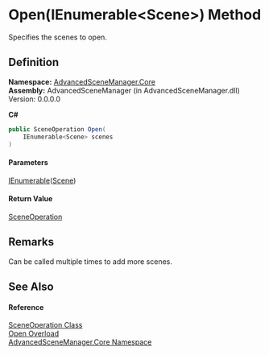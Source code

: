 # Open(IEnumerable\<Scene>) Method

Specifies the scenes to open.

## Definition

**Namespace:** [AdvancedSceneManager.Core](N_AdvancedSceneManager_Core.md)\
**Assembly:** AdvancedSceneManager (in AdvancedSceneManager.dll) Version: 0.0.0.0

**C#**

```c#
public SceneOperation Open(
	IEnumerable<Scene> scenes
)
```

#### Parameters

&#x20; [IEnumerable](https://learn.microsoft.com/dotnet/api/system.collections.generic.ienumerable-1)([Scene](T_AdvancedSceneManager_Models_Scene.md))&#x20;

#### Return Value

[SceneOperation](T_AdvancedSceneManager_Core_SceneOperation.md)

## Remarks

Can be called multiple times to add more scenes.

## See Also

#### Reference

[SceneOperation Class](T_AdvancedSceneManager_Core_SceneOperation.md)\
[Open Overload](Overload_AdvancedSceneManager_Core_SceneOperation_Open.md)\
[AdvancedSceneManager.Core Namespace](N_AdvancedSceneManager_Core.md)

